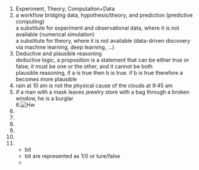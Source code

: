 1. Experiment, Theory, Computation+Data  
2.  a workflow bridging data, hypothesis/theory, and prediction (predictive computing)  
a substitute for experiment and observational data, where it is not available (numerical simulation)  
a substitute for theory, where it is not available (data-driven discovery via machine learning, deep learning, …)  
3.  Deductive and plausible reasoning  
deductive logic, a proposition is a statement that can be either true or false; it must be one or the other, and it cannot be both  
plausible reasoning, if a is true then b is true. if b is true therefore a becomes more plausible  
4.  rain at 10 am is not the physical cause of the clouds at 9:45 am  
5.  if a man with a mask leaves jewelry store with a bag through a broken window, he is a burglar  
6.![Hw](https://github.com/vmxx/IDS2024S/assets/157654839/97e79c9a-2b20-42cf-9708-34ab22daa326)
7.  
8.  
9.  
10.  
11.   
12.  + bit
     + bit are represented as 1/0 or ture/false
     + 
    
